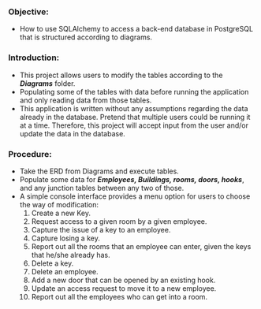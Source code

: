 ### Objective:
- How to use SQLAlchemy to access a back-end database in PostgreSQL that is structured according to diagrams.
### Introduction:
- This project allows users to modify the tables according to the ***Diagrams*** folder.
- Populating some of the tables with data before running the application and only reading data from those tables.
- This application is written without any assumptions regarding the data already in the database. Pretend that multiple users could be running it at a time. Therefore, this project will accept input from the user and/or update the data in the database.
### Procedure:
- Take the ERD from Diagrams and execute tables.
- Populate some data for ***Employees, Buildings, rooms, doors, hooks***, and any junction tables between any two of those.
- A simple console interface provides a menu option for users to choose the way of modification:
  1.  Create a new Key.
  2.  Request access to a given room by a given employee.
  3.  Capture the issue of a key to an employee.
  4.  Capture losing a key.
  5.  Report out all the rooms that an employee can enter, given the keys that he/she already has.
  6.  Delete a key.
  7.  Delete an employee.
  8.  Add a new door that can be opened by an existing hook.
  9.  Update an access request to move it to a new employee.
  10.  Report out all the employees who can get into a room.

